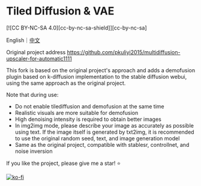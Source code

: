 # Tiled Diffusion & VAE

[![CC BY-NC-SA 4.0][cc-by-nc-sa-shield]][cc-by-nc-sa]

English｜[中文](README_CN.md)

Original project address https://github.com/pkuliyi2015/multidiffusion-upscaler-for-automatic1111

This fork is based on the original project's approach and adds a demofusion plugin based on k-diffusion implementation to the stable diffusion webui, using the same approach as the original project.

Note that during use:

- Do not enable tilediffusion and demofusion at the same time
- Realistic visuals are more suitable for demofusion
- High denoising intensity is required to obtain better images
- In img2img mode, please describe your image as accurately as possible using text. If the image itself is generated by txt2img, it is recommended to use the original random seed, text, and image generation model
- Same as the original project, compatible with stablesr, controllnet, and noise inversion

If you like the project, please give me a star! ⭐

 [![ko-fi](https://ko-fi.com/img/githubbutton_sm.svg)](https://ko-fi.com/pkuliyi2015)


